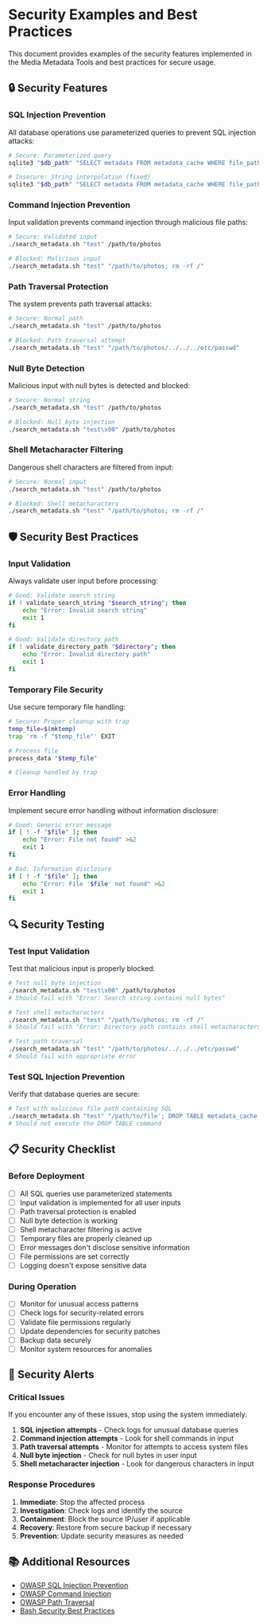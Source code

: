 # Security Examples and Best Practices

This document provides examples of the security features implemented in the Media Metadata Tools and best practices for secure usage.

## 🔒 Security Features

### SQL Injection Prevention

All database operations use parameterized queries to prevent SQL injection attacks:

```bash
# Secure: Parameterized query
sqlite3 "$db_path" "SELECT metadata FROM metadata_cache WHERE file_path = ?;" "$file_path"

# Insecure: String interpolation (fixed)
sqlite3 "$db_path" "SELECT metadata FROM metadata_cache WHERE file_path = '$file_path';"
```

### Command Injection Prevention

Input validation prevents command injection through malicious file paths:

```bash
# Secure: Validated input
./search_metadata.sh "test" /path/to/photos

# Blocked: Malicious input
./search_metadata.sh "test" "/path/to/photos; rm -rf /"
```

### Path Traversal Protection

The system prevents path traversal attacks:

```bash
# Secure: Normal path
./search_metadata.sh "test" /path/to/photos

# Blocked: Path traversal attempt
./search_metadata.sh "test" "/path/to/photos/../../../etc/passwd"
```

### Null Byte Detection

Malicious input with null bytes is detected and blocked:

```bash
# Secure: Normal string
./search_metadata.sh "test" /path/to/photos

# Blocked: Null byte injection
./search_metadata.sh "test\x00" /path/to/photos
```

### Shell Metacharacter Filtering

Dangerous shell characters are filtered from input:

```bash
# Secure: Normal input
./search_metadata.sh "test" /path/to/photos

# Blocked: Shell metacharacters
./search_metadata.sh "test" "/path/to/photos; rm -rf /"
```

## 🛡️ Security Best Practices

### Input Validation

Always validate user input before processing:

```bash
# Good: Validate search string
if ! validate_search_string "$search_string"; then
    echo "Error: Invalid search string"
    exit 1
fi

# Good: Validate directory path
if ! validate_directory_path "$directory"; then
    echo "Error: Invalid directory path"
    exit 1
fi
```

### Temporary File Security

Use secure temporary file handling:

```bash
# Secure: Proper cleanup with trap
temp_file=$(mktemp)
trap 'rm -f "$temp_file"' EXIT

# Process file
process_data "$temp_file"

# Cleanup handled by trap
```

### Error Handling

Implement secure error handling without information disclosure:

```bash
# Good: Generic error message
if [ ! -f "$file" ]; then
    echo "Error: File not found" >&2
    exit 1
fi

# Bad: Information disclosure
if [ ! -f "$file" ]; then
    echo "Error: File '$file' not found" >&2
    exit 1
fi
```

## 🔍 Security Testing

### Test Input Validation

Test that malicious input is properly blocked:

```bash
# Test null byte injection
./search_metadata.sh "test\x00" /path/to/photos
# Should fail with "Error: Search string contains null bytes"

# Test shell metacharacters
./search_metadata.sh "test" "/path/to/photos; rm -rf /"
# Should fail with "Error: Directory path contains shell metacharacters"

# Test path traversal
./search_metadata.sh "test" "/path/to/photos/../../../etc/passwd"
# Should fail with appropriate error
```

### Test SQL Injection Prevention

Verify that database queries are secure:

```bash
# Test with malicious file path containing SQL
./search_metadata.sh "test" "/path/to/file'; DROP TABLE metadata_cache; --"
# Should not execute the DROP TABLE command
```

## 📋 Security Checklist

### Before Deployment

- [ ] All SQL queries use parameterized statements
- [ ] Input validation is implemented for all user inputs
- [ ] Path traversal protection is enabled
- [ ] Null byte detection is working
- [ ] Shell metacharacter filtering is active
- [ ] Temporary files are properly cleaned up
- [ ] Error messages don't disclose sensitive information
- [ ] File permissions are set correctly
- [ ] Logging doesn't expose sensitive data

### During Operation

- [ ] Monitor for unusual access patterns
- [ ] Check logs for security-related errors
- [ ] Validate file permissions regularly
- [ ] Update dependencies for security patches
- [ ] Backup data securely
- [ ] Monitor system resources for anomalies

## 🚨 Security Alerts

### Critical Issues

If you encounter any of these issues, stop using the system immediately:

1. **SQL injection attempts** - Check logs for unusual database queries
2. **Command injection attempts** - Look for shell commands in input
3. **Path traversal attempts** - Monitor for attempts to access system files
4. **Null byte injection** - Check for null bytes in user input
5. **Shell metacharacter injection** - Look for dangerous characters in input

### Response Procedures

1. **Immediate**: Stop the affected process
2. **Investigation**: Check logs and identify the source
3. **Containment**: Block the source IP/user if applicable
4. **Recovery**: Restore from secure backup if necessary
5. **Prevention**: Update security measures as needed

## 📚 Additional Resources

- [OWASP SQL Injection Prevention](https://owasp.org/www-community/attacks/SQL_Injection)
- [OWASP Command Injection](https://owasp.org/www-community/attacks/Command_Injection)
- [OWASP Path Traversal](https://owasp.org/www-community/attacks/Path_Traversal)
- [Bash Security Best Practices](https://mywiki.wooledge.org/BashFAQ/048) 